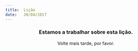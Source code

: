 ```yaml
---
title:  Lição
date:   30/04/2017
---
```


### <center>Estamos a trabalhar sobre esta lição.</center>
<center>Volte mais tarde, por favor.</center>